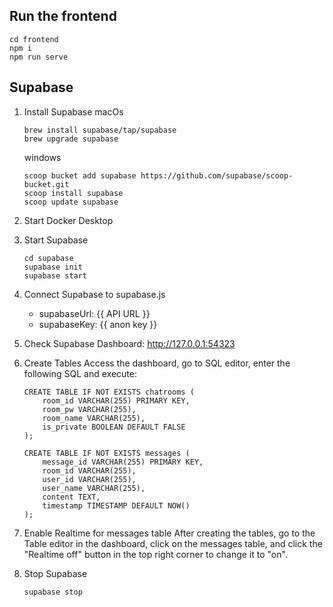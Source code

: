 ## Run the frontend
```
cd frontend
npm i
npm run serve
```

## Supabase

1. Install Supabase
	macOs		
    ``` 
    brew install supabase/tap/supabase
    brew upgrade supabase
    ```
	windows
    ```
    scoop bucket add supabase https://github.com/supabase/scoop-bucket.git
    scoop install supabase
    scoop update supabase
    ```

2. Start Docker Desktop 

3. Start Supabase
	```
    cd supabase
    supabase init
    supabase start
	```

4. Connect Supabase to supabase.js
    - supabaseUrl: {{ API URL }}
    - supabaseKey: {{ anon key }}

5. Check Supabase Dashboard: http://127.0.0.1:54323

6. Create Tables
    Access the dashboard, go to SQL editor, enter the following SQL and execute:
    ```
    CREATE TABLE IF NOT EXISTS chatrooms (
        room_id VARCHAR(255) PRIMARY KEY,
        room_pw VARCHAR(255),
        room_name VARCHAR(255),
        is_private BOOLEAN DEFAULT FALSE
    );

    CREATE TABLE IF NOT EXISTS messages (
        message_id VARCHAR(255) PRIMARY KEY,
        room_id VARCHAR(255),
        user_id VARCHAR(255),
        user_name VARCHAR(255),
        content TEXT,
        timestamp TIMESTAMP DEFAULT NOW()
    );
    ```

7. Enable Realtime for messages table
    After creating the tables, go to the Table editor in the dashboard, click on the messages table, and click the "Realtime off" button in the top right corner to change it to "on".

9. Stop Supabase
    ```
    supabase stop
    ```
